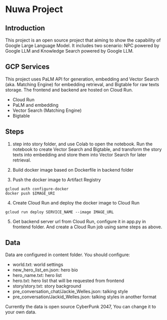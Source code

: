# Nuwa Project

## Introduction
This project is an open source project that aiming to show the capability of Google Large Language Model. It includes two scenario: NPC powered by Google LLM and Knowledge Search powered by Google LLM.

## GCP Services
This project uses PaLM API for generation, embedding and Vector Search (aka. Matching Engine) for embedding retrieval, and Bigtable for raw texts storage.
The frontend and backend are hosted on Cloud Run.

- Cloud Run
- PaLM and embedding
- Vector Search (Matching Engine)
- Bigtable

## Steps

1. step into story folder, and use Colab to open the notebook. Run the notebook to create Vector Search and Bigtable, and transform the story texts into embedding and store them into Vector Search for later retrieval.

2. Build docker image based on Dockerfile in backend folder

3. Push the docker image to Artifact Registry
```
gcloud auth configure-docker
docker push $IMAGE_URI
```

4. Create Cloud Run and deploy the docker image to Cloud Run
```
gcloud run deploy SERVICE_NAME --image IMAGE_URL
```

5. Get backend server url from Cloud Run, configure it in app.py in frontend folder. And create a Cloud Run job using same steps as above.

## Data
Data are configured in content folder. You should configure:
- world.txt: world settings
- new_hero_list_en.json: hero bio
- hero_name.txt: hero list
- hero.txt: hero list that will be requested from frontend
- story/story.txt: story background
- pre_conversation_chat/Jackie_Welles.json: talking style
- pre_conversation/Jackid_Welles.json: talking styles in another format

Currently the data is open source CyberPunk 2047, You can change it to your own data.